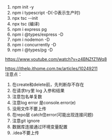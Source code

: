 1. npm init -y
2. npm i typescript -D(-D表示生产时)
3. npx tsc --init
4. npx tsc (编译)
5. npm i express pg
6. npm i @types/express -D
7. npm i nodemon -D
8. npm i concurrently -D
9. npm i @types/pg -D



https://www.youtube.com/watch?v=z4BNZfZ1Wq8

https://ithelp.ithome.com.tw/articles/10249211  
注意点：
1. 在create和delete前，先判断存不存在
2. 在请求try里 log 入参和结果
3. 注意包名单复数
4. 注意log error 是console.error(e)
5. 没用文件不要上传
6. 在repo层 catch住error(可能出现连接问题)
7. 注意git ignore
8. 数据库连接通过环境变量配置
9. .idea不要上传
